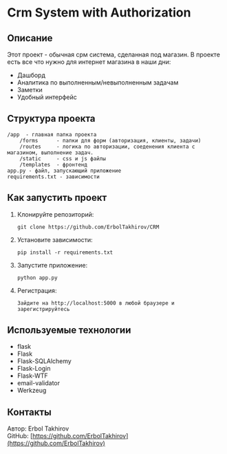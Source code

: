 

# Crm System with Authorization

## Описание
Этот проект - обычная срм система, сделанная под магазин. В проекте есть все что нужно для интернет магазина в наши дни:
- Дашборд
- Аналитика по выполненным/невыполненным задачам
- Заметки
- Удобный интерфейс

## Структура проекта
```
/app  - главная папка проекта 
    /forms      - папки для форм (авторизация, клиенты, задачи)
    /routes     - логика по авторизации, соеденения клиента с магазином, выполнение задач.
    /static     - css и js файлы 
    /templates  - фронтенд
app.py - файл, запускающий приложение 
requirements.txt - зависимости
```


## Как запустить проект

1. Клонируйте репозиторий:
   ```
   git clone https://github.com/ErbolTakhirov/CRM
   ```

2. Установите зависимости:
   ```
   pip install -r requirements.txt
   ```
3. Запустите приложение:
   ```
   python app.py
   ```
   
4. Регистрация:
   ```
   Зайдите на http://localhost:5000 в любой браузере и зарегистрируйтесь
   ```

## Используемые технологии

- flask
- Flask
- Flask-SQLAlchemy
- Flask-Login
- Flask-WTF
- email-validator
- Werkzeug

## Контакты

Автор: Erbol Takhirov  
GitHub: [https://github.com/ErbolTakhirov](https://github.com/ErbolTakhirov)  
